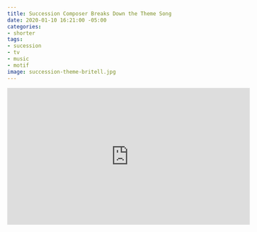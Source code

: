 ```yaml
---
title: Succession Composer Breaks Down the Theme Song
date: 2020-01-10 16:21:00 -05:00
categories:
- shorter
tags:
- sucession
- tv
- music
- motif
image: succession-theme-britell.jpg
---
```


<iframe width="560" height="315" src="https://www.youtube.com/embed/X0WzqanwlG0" frameborder="0" allow="accelerometer; autoplay; encrypted-media; gyroscope; picture-in-picture" allowfullscreen></iframe>
